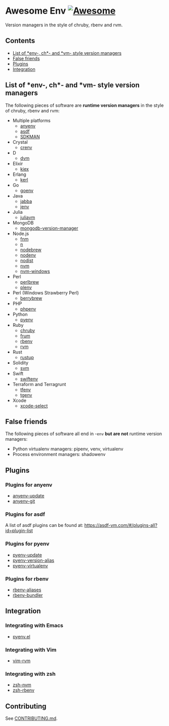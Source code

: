 # Awesome Env [![Awesome](https://awesome.re/badge-flat2.svg)](https://awesome.re)

Version managers in the style of chruby, rbenv and rvm.

## Contents

- [List of \*env-, ch\*- and \*vm- style version managers](#list-of-env--ch--and-vm--style-version-managers)
- [False friends](#false-friends)
- [Plugins](#plugins)
- [Integration](#integration)

## List of \*env-, ch\*- and \*vm- style version managers

The following pieces of software are **runtime version managers** in the style of chruby, rbenv and rvm:

- Multiple platforms
    - [anyenv](https://github.com/anyenv/anyenv)
    - [asdf](https://asdf-vm.com)
    - [SDKMAN](https://sdkman.io/)
- Crystal
    - [crenv](https://github.com/crenv/crenv)
- D
    - [dvm](https://github.com/jacob-carlborg/dvm)
- Elixir
    - [kiex](https://github.com/taylor/kiex)
- Erlang
    - [kerl](https://github.com/kerl/kerl)
- Go
    - [goenv](https://github.com/syndbg/goenv)
- Java
    - [jabba](https://github.com/shyiko/jabba)
    - [jenv](https://github.com/jenv/jenv/)
- Julia
    - [juliavm](https://github.com/pmargreff/juliavm)
- MongoDB
    - [mongodb-version-manager](https://github.com/mongodb-js/version-manager)
- Node.js
    - [fnm](https://github.com/Schniz/fnm)
    - [n](https://github.com/tj/n)
    - [nodebrew](https://github.com/hokaccha/nodebrew)
    - [nodenv](https://github.com/nodenv/nodenv)
    - [nodist](https://github.com/nullivex/nodist)
    - [nvm](https://github.com/nvm-sh/nvm)
    - [nvm-windows](https://github.com/coreybutler/nvm-windows)
- Perl
    - [perlbrew](https://perlbrew.pl/)
    - [plenv](https://github.com/tokuhirom/plenv)
- Perl (Windows Strawberry Perl)
    - [berrybrew](https://github.com/dnmfarrell/berrybrew)
- PHP
    - [phpenv](https://github.com/phpenv/phpenv)
- Python
    - [pyenv](https://github.com/pyenv/pyenv)
- Ruby
    - [chruby](https://github.com/postmodern/chruby)
    - [frum](https://github.com/TaKO8Ki/frum/)
    - [rbenv](https://github.com/rbenv/rbenv)
    - [rvm](https://rvm.io/)
- Rust
    - [rustup](https://github.com/rust-lang/rustup)
- Solidity
    - [svm](https://github.com/josh-richardson/svm)
- Swift
    - [swiftenv](https://github.com/kylef/swiftenv)
- Terraform and Terragrunt
    - [tfenv](https://github.com/tfutils/tfenv)
    - [tgenv](https://github.com/cunymatthieu/tgenv)
- Xcode
    - [xcode-select](https://developer.apple.com/library/archive/technotes/tn2339/_index.html)

## False friends

The following pieces of software all end in -`env` **but are not** runtime version managers:

- Python virtualenv managers: pipenv, venv, virtualenv
- Process environment managers: shadowenv

## Plugins

### Plugins for anyenv

- [anyenv-update](https://github.com/znz/anyenv-update)
- [anyenv-git](https://github.com/znz/anyenv-git)

### Plugins for asdf

A list of asdf plugins can be found at: https://asdf-vm.com/#/plugins-all?id=plugin-list

### Plugins for pyenv

- [pyenv-update](https://github.com/pyenv/pyenv-update)
- [pyenv-version-alias](https://github.com/aiguofer/pyenv-version-alias)
- [pyenv-virtualenv](https://github.com/pyenv/pyenv-virtualenv)

### Plugins for rbenv

- [rbenv-aliases](https://github.com/tpope/rbenv-aliases)
- [rbenv-bundler](https://github.com/carsomyr/rbenv-bundler)

## Integration

### Integrating with Emacs

- [pyenv.el](https://github.com/aiguofer/pyenv.el)

### Integrating with Vim

- [vim-rvm](https://github.com/tpope/vim-rvm)

### Integrating with zsh

- [zsh-nvm](https://github.com/lukechilds/zsh-nvm)
- [zsh-rbenv](https://github.com/mattberther/zsh-rbenv)

## Contributing

See [CONTRIBUTING.md](CONTRIBUTING.md).
